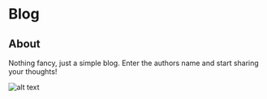 # Blog

## About
Nothing fancy, just a simple blog. Enter the authors name and start sharing your thoughts! 

![alt text](https://image.ibb.co/exiZVy/blog.png)
